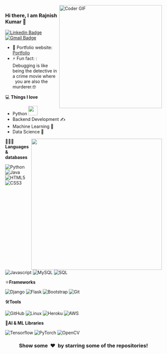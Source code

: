 <!---<img align="right" src="https://github.com/0rajnishk/0rajnishk/blob/main/developer.gif" alt="Coder GIF" width="420" height="330"> -->
<img align="right" src="https://user-images.githubusercontent.com/74038190/229223263-cf2e4b07-2615-4f87-9c38-e37600f8381a.gif" alt="Coder GIF" width="330" height="330">



### Hi there, I am Rajnish Kumar 👋
[![Linkedin Badge](https://img.shields.io/badge/-0rajnishk-blue?style=flat-square&logo=Linkedin&logoColor=white&link=https://www.linkedin.com/in/0rajnishk/)](https://www.linkedin.com/in/0rajnishk/)
[![Gmail Badge](https://img.shields.io/badge/-0rajnishk@gmail.com-c14438?style=flat-square&logo=Gmail&logoColor=white&link=mailto:0rajnishk@gmail.com)](mailto:0rajnishk@gmail.com)

- 🎯 Portfolio website: [Portfolio](https://0rajnishk.github.io/)
- ⚡ Fun fact: : Debugging is like being the detective in a crime movie where &#160; &#160; you are also the murderer.🤓

💻 **Things I love**
- Python <img src="https://media.giphy.com/media/WUlplcMpOCEmTGBtBW/giphy.gif" width="30"> 
- Backend Development ✍️
- Machine Learning 🧐
- Data Science 😬

<a href="https://github.com/anuraghazra/github-readme-stats" title="Go to Source">
  <img align="right" width="420" height="auto" src="https://github-readme-stats.vercel.app/api?username=0rajnishk&show_icons=true&theme=dark&border_color=61dafb&hide_border=true&include_all_commits=true" />
</a>
 
🧑🏾‍💻**Languages &#38; databases**

![Python](https://img.shields.io/badge/-Python-000000?style=flat&logo=python)
![Java](https://img.shields.io/badge/-Java-000000?style=flat&logo=java)
![HTML5](https://img.shields.io/badge/-HTML5-000000?style=flat&logo=HTML5)
![CSS3](https://img.shields.io/badge/-CSS3-000000?style=flat&logo=CSS3)
![Javascript](https://img.shields.io/badge/javascript-000000?style=flat&logo=Javascript)
![MySQL](https://img.shields.io/badge/-MySQL-000000?style=flat&logo=MySQL)
![SQL](https://img.shields.io/badge/-SQL-000000?style=flat&logo=SQL)


⚛**Frameworks**

![Django](https://img.shields.io/badge/-Django-000000?style=flat&logo=Django)
![Flask](https://img.shields.io/badge/-Flask-000000?style=flat&logo=Flask)
![Bootstrap](https://img.shields.io/badge/-Bootstrap-000000?style=flat&logo=bootstrap)
![Git](https://img.shields.io/badge/-Git-000000?style=flat&logo=git&logoColor=F05032)

🛠**Tools**

![GitHub](https://img.shields.io/badge/-GitHub-000000?style=flat&logo=github&logoColor=FFFFFF)
![Linux](https://img.shields.io/badge/-Linux-000000?style=flat&logo=linux&logoColor=FCC624)
![Heroku](https://img.shields.io/badge/-Heroku-000000?style=flat&logo=heroku)
![AWS](https://img.shields.io/badge/AWS-000000?style=flat-square&logo=amazon-aws)

🤖**AI &#38; ML Libraries**

![Tensorflow](https://img.shields.io/badge/-Tensorflow-000000?style=flat&logo=tensorflow)
![PyTorch](https://img.shields.io/badge/-PyTorch-000000?style=flat&logo=pytorch)
![OpenCV](https://img.shields.io/badge/-OpenCV-000000?style=flat&logo=opencv)



<div align="center">
    <h3 align="center">Show some &nbsp;❤️&nbsp; by starring some of the repositories!</h3>
</div>
